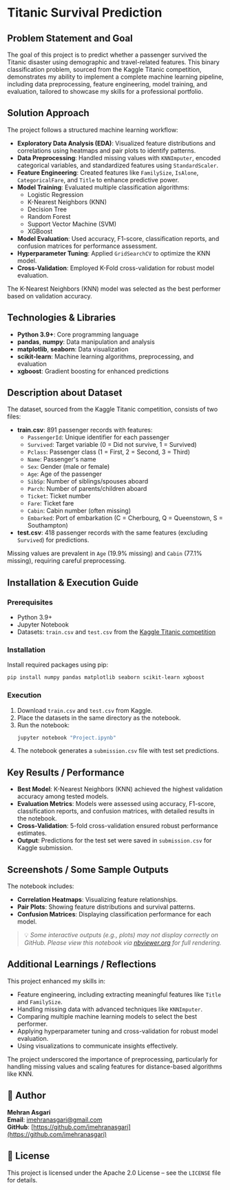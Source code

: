 # Titanic Survival Prediction

## Problem Statement and Goal

The goal of this project is to predict whether a passenger survived the Titanic disaster using demographic and travel-related features. This binary classification problem, sourced from the Kaggle Titanic competition, demonstrates my ability to implement a complete machine learning pipeline, including data preprocessing, feature engineering, model training, and evaluation, tailored to showcase my skills for a professional portfolio.

## Solution Approach

The project follows a structured machine learning workflow:
- **Exploratory Data Analysis (EDA)**: Visualized feature distributions and correlations using heatmaps and pair plots to identify patterns.
- **Data Preprocessing**: Handled missing values with `KNNImputer`, encoded categorical variables, and standardized features using `StandardScaler`.
- **Feature Engineering**: Created features like `FamilySize`, `IsAlone`, `CategoricalFare`, and `Title` to enhance predictive power.
- **Model Training**: Evaluated multiple classification algorithms:
  - Logistic Regression
  - K-Nearest Neighbors (KNN)
  - Decision Tree
  - Random Forest
  - Support Vector Machine (SVM)
  - XGBoost
- **Model Evaluation**: Used accuracy, F1-score, classification reports, and confusion matrices for performance assessment.
- **Hyperparameter Tuning**: Applied `GridSearchCV` to optimize the KNN model.
- **Cross-Validation**: Employed K-Fold cross-validation for robust model evaluation.

The K-Nearest Neighbors (KNN) model was selected as the best performer based on validation accuracy.

## Technologies & Libraries

- **Python 3.9+**: Core programming language
- **pandas**, **numpy**: Data manipulation and analysis
- **matplotlib**, **seaborn**: Data visualization
- **scikit-learn**: Machine learning algorithms, preprocessing, and evaluation
- **xgboost**: Gradient boosting for enhanced predictions

## Description about Dataset

The dataset, sourced from the Kaggle Titanic competition, consists of two files:
- **train.csv**: 891 passenger records with features:
  - `PassengerId`: Unique identifier for each passenger
  - `Survived`: Target variable (0 = Did not survive, 1 = Survived)
  - `Pclass`: Passenger class (1 = First, 2 = Second, 3 = Third)
  - `Name`: Passenger's name
  - `Sex`: Gender (male or female)
  - `Age`: Age of the passenger
  - `SibSp`: Number of siblings/spouses aboard
  - `Parch`: Number of parents/children aboard
  - `Ticket`: Ticket number
  - `Fare`: Ticket fare
  - `Cabin`: Cabin number (often missing)
  - `Embarked`: Port of embarkation (C = Cherbourg, Q = Queenstown, S = Southampton)
- **test.csv**: 418 passenger records with the same features (excluding `Survived`) for predictions.

Missing values are prevalent in `Age` (19.9% missing) and `Cabin` (77.1% missing), requiring careful preprocessing.

## Installation & Execution Guide

### Prerequisites
- Python 3.9+
- Jupyter Notebook
- Datasets: `train.csv` and `test.csv` from the [Kaggle Titanic competition](https://www.kaggle.com/c/titanic/data)

### Installation
Install required packages using pip:
```bash
pip install numpy pandas matplotlib seaborn scikit-learn xgboost
```

### Execution
1. Download `train.csv` and `test.csv` from Kaggle.
2. Place the datasets in the same directory as the notebook.
3. Run the notebook:
   ```bash
   jupyter notebook "Project.ipynb"
   ```
4. The notebook generates a `submission.csv` file with test set predictions.

## Key Results / Performance

- **Best Model**: K-Nearest Neighbors (KNN) achieved the highest validation accuracy among tested models.
- **Evaluation Metrics**: Models were assessed using accuracy, F1-score, classification reports, and confusion matrices, with detailed results in the notebook.
- **Cross-Validation**: 5-fold cross-validation ensured robust performance estimates.
- **Output**: Predictions for the test set were saved in `submission.csv` for Kaggle submission.

## Screenshots / Some Sample Outputs

The notebook includes:
- **Correlation Heatmaps**: Visualizing feature relationships.
- **Pair Plots**: Showing feature distributions and survival patterns.
- **Confusion Matrices**: Displaying classification performance for each model.

> 💡 *Some interactive outputs (e.g., plots) may not display correctly on GitHub. Please view this notebook via [nbviewer.org](https://nbviewer.org) for full rendering.*

## Additional Learnings / Reflections

This project enhanced my skills in:
- Feature engineering, including extracting meaningful features like `Title` and `FamilySize`.
- Handling missing data with advanced techniques like `KNNImputer`.
- Comparing multiple machine learning models to select the best performer.
- Applying hyperparameter tuning and cross-validation for robust model evaluation.
- Using visualizations to communicate insights effectively.

The project underscored the importance of preprocessing, particularly for handling missing values and scaling features for distance-based algorithms like KNN.

## 👤 Author

**Mehran Asgari**  
**Email**: [imehranasgari@gmail.com](mailto:imehranasgari@gmail.com)  
**GitHub**: [https://github.com/imehranasgari](https://github.com/imehranasgari)

## 📄 License

This project is licensed under the Apache 2.0 License – see the `LICENSE` file for details.